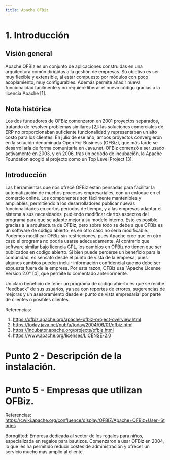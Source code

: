 ```yaml
---
title: Apache OFBiz
---
```


# 1. Introducción

## Visión general

Apache OFBiz es un conjunto de aplicaciones construidas en una arquitectura común dirigidas a la gestión de empresas. Su objetivo es ser muy flexible y extensible, al estar compuesto por módulos con poco acoplamiento, muy configurables. Además permite añadir nueva funcionalidad fácilmente y no requiere liberar el nuevo código gracias a la licencia Apache [1].

## Nota histórica

Los dos fundadores de OFBiz comenzaron en 2001 proyectos separados, tratando de resolver problemas similares [2]: las soluciones comerciales de ERP no proporcionaban suficiente funcionalidad y representaban un alto costo para los clientes. En julio de ese año, ambos proyectos convergieron en la solución denominada Open For Business (OFBiz), que más tarde se desarrollaría de forma comunitaria en Java.net. OFBiz comenzó a ser usado activamente en 2003, y en 2006, tras un período de incubación, la Apache Foundation acogió al projecto como un Top Level Project [3].

## Introducción

Las herramientas que nos ofrece OFBiz están pensadas para facilitar la automatización de muchos procesos empresariales, con un enfoque en el comercio online. Los componentes son fácilmente mantenibles y ampliables, permitiendo a los desarrolladores publicar nuevas funcionalidades en cortos periodos de tiempo, y a las empresas adaptar el sistema a sus necesidades, pudiendo modificar ciertos aspectos del programa para que se adapte mejor a su modelo interno. Esto es posible gracias a la arquitectura de OFBiz, pero sobre todo se debe a que OFBiz es un software de código abierto, es en otro caso no seria modificable. Podemos modificar OFBiz sin restricciones, pues Apache cree que en otro caso el programa no podria usarse adecuadamente. Al contrario que software similar bajo licencia GPL, los cambios en OFBiz no tienen que ser publicados en codigo abierto. Si bien puede perderse un beneficio para la comunidad, es sensato desde el punto de vista de la empresa, pues algunos cambios pueden incluir información confidencial que no debe ser expuesta fuera de la empresa. Por esta razon, OFBiz usa "Apache License Version 2.0" [4], que permite lo comentado anteriormente.

Un claro beneficio de tener un programa de codigo abierto es que se recibe "feedback" de sus usuarios, ya sea con reportes de errores, sugerencias de mejoras y un asesoramiento desde el punto de vista empresarial por parte de clientes o posibles clientes.


Referencias:

1. https://ofbiz.apache.org/apache-ofbiz-project-overview.html
2. https://today.java.net/pub/a/today/2004/06/01/ofbiz.html
3. https://incubator.apache.org/projects/ofbiz.html
4. https://www.apache.org/licenses/LICENSE-2.0


# Punto 2 - Descripción de la instalación.

# Punto 5 - Empresas que utilizan OFBiz. 

Referencias: https://cwiki.apache.org/confluence/display/OFBIZ/Apache+OFBiz+User+Stories

Borngifted: Empresa dedicada al sector de los regalos para niños, especializada en regalos para bautizos. Comenzaron a usar OFBiz en 2004, lo que les ha permitido reducir costes de administración y ofrecer un servicio mucho más amplio al cliente. 







